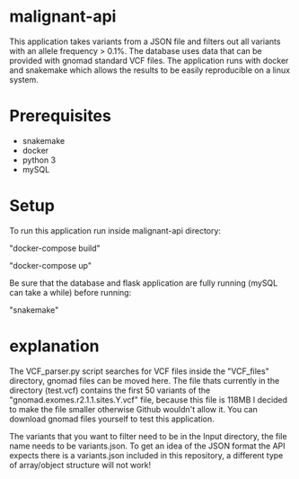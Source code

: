 # malignant-api

This application takes variants from a JSON file and filters out all variants with an allele frequency > 0.1%. The database uses data that can be provided with gnomad standard VCF files. The application runs with docker and snakemake which allows the results to be easily reproducible on a linux system.


# Prerequisites
- snakemake
- docker
- python 3
- mySQL


# Setup
To run this application run inside malignant-api directory:

"docker-compose build"

"docker-compose up"

Be sure that the database and flask application are fully running (mySQL can take a while) before running:

"snakemake"


# explanation
The VCF_parser.py script searches for VCF files inside the "VCF_files" directory, gnomad files can be moved here. The file thats currently in the directory (test.vcf) contains the first 50 variants of the "gnomad.exomes.r2.1.1.sites.Y.vcf" file, because this file is 118MB I decided to make the file smaller otherwise Github wouldn't allow it. You can download gnomad files yourself to test this application. 

The variants that you want to filter need to be in the Input directory, the file name needs to be variants.json. To get an idea of the JSON format the API expects there is a variants.json included in this repository, a different type of array/object structure will not work!
